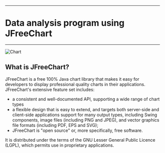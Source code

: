 **********************************************
# Data analysis program using JFreeChart
******************************************
![Chart](http://wiki.openoffice.org/w/images/4/40/Chart2_Exploded3DPies.png "Example of 3D chart")
## What is JFreeChart?

JFreeChart is a free 100% Java chart library that makes it easy for developers to display professional quality charts in their applications. JFreeChart's extensive feature set includes:

* a consistent and well-documented API, supporting a wide range of chart types
* a flexible design that is easy to extend, and targets both server-side and client-side applications
support for many output types, including Swing components, image files (including PNG and JPEG), and vector graphics file formats (including PDF, EPS and SVG);
* JFreeChart is "open source" or, more specifically, free software. 

It is distributed under the terms of the GNU Lesser General Public Licence (LGPL), which permits use in proprietary applications.

